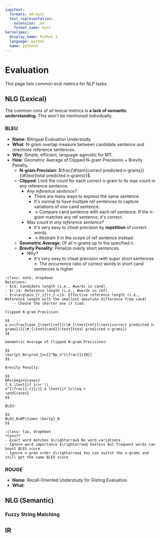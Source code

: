 ```yaml
---
jupytext:
  formats: md:myst
  text_representation:
    extension: .md
    format_name: myst
kernelspec:
  display_name: Python 3
  language: python
  name: python3
---
```

# Evaluation
This page lists common eval metrics for NLP tasks.

## NLG (Lexical)
The common cons of all lexical metrics is **a lack of semantic understanding**. This won't be mentioned individually.

### BLEU
- **Name**: Bilingual Evaluation Understudy.
- **What**: N-gram overlap measure between candidate sentence and one/more reference sentences.
- **Why**: Simple, efficient, language-agnostic for MT.
- **How**: Geometric Average of Clipped N-gram Precisions $\times$ Brevity Penalty.
    - **N-gram Precision**: $\frac{\#\text{correct predicted n-grams}}{\#\text{total predicted n-grams}}$.
    - **Clipped**: Limit the count for each correct n-gram to its max count in any reference sentence.
        - *Any reference sentence?*
            - There are many ways to express the same sentence.
            - It's normal to have multiple ref sentences to capture variations of one cand sentence.
            - $\rightarrow$ Compare cand sentence with each ref sentence. If the n-gram matches any ref sentence, it's correct.
        - *Max count in any reference sentence?*
            - It's very easy to cheat precision by **repetition** of correct words.
            - $\rightarrow$ Restrain it in the scope of ref sentence instead.
    - **Geometric Average**: Of all n-grams up to the specified n.
    - **Brevity Penality**: Penalize overly short sentences.
        - *Why?*
            - It's very easy to cheat precision with super short sentences $\leftarrow$ The occurrence ratio of correct words in short cand sentences is higher

```{admonition} Math
:class: note, dropdown
Notations:
- $c$: Candidate length (i.e., #words in cand).
- $r_i$: Reference length (i.e., #words in ref).
- $r=\arg\min_{r_i}|r_i-c|$: Effective reference length (i.e., Reference length with the smallest absolute difference from cand)
    - Choose the shorter one if tied.

Clipped N-gram Precision:

$$
p_n=\frac{\max_{\text{ref}}(\#_{\text{ref}}\text{correct predicted n-grams})}{\#_{\text{cand}}\text{total predicted n-grams}}
$$

Geometric Average of Clipped N-gram Precisions:

$$
\bar{p}_N=\prod_{n=1}^Np_n^{\frac{1}{N}}
$$

Brevity Penalty:

$$
BP=\begin{cases}
1 & \text{if }c>r \\
e^{\frac{1-r}{c}} & \text{if }c\leq r
\end{cases}
$$

BLEU:

$$
BLEU_N=BP\times \bar{p}_N
$$
```

```{admonition} Q&A
:class: tip, dropdown
*Cons?*
- Exact word matches $\rightarrow$ No word variations
- Ignore word importance $\rightarrow$ Useless but frequent words can boost BLEU score
- Ignore n-gram order $\rightarrow$ You can switch the n-grams and still get the same BLEU score
```

### ROUGE
- **Name**: Recall-Oriented Understudy for Gisting Evaluation
- **What**: 


## NLG (Semantic)

### Fuzzy String Matching

## IR
### 